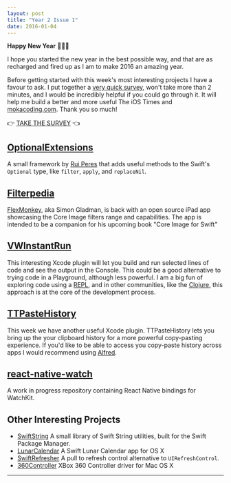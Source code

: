 ```yaml
---
layout: post
title: "Year 2 Issue 1"
date: 2016-01-04
---
```


**Happy New Year** 🎉🎉🎉

I hope you started the new year in the best possible way, and that are as recharged and fired up as I am to make 2016 an amazing year.

Before getting started with this week's most interesting projects I have a favour to ask. I put together a [very quick survey](http://goo.gl/forms/EsbRm3Tkmr), won't take more than 2 minutes, and I would be incredibly helpful if you could go through it. It will help me build a better and more useful The iOS Times and [mokacoding.com](http://mokacoding.com). Thank you so much!

👉 [TAKE THE SURVEY](http://goo.gl/forms/EsbRm3Tkmr) 👈

## [OptionalExtensions](https://github.com/RuiAAPeres/OptionalExtensions)

A small framework by [Rui Peres](https://twitter.com/peres) that adds useful methods to the Swift's `Optional` type, like `filter`, `apply`, and `replaceNil`.

## [Filterpedia](https://github.com/FlexMonkey/Filterpedia)

[FlexMonkey](https://twitter.com/FlexMonkey/), aka Simon Gladman, is back with an open source iPad app showcasing the Core Image filters range and capabilities. The app is intended to be a companion for his upcoming book "Core Image for Swift"

## [VWInstantRun](https://github.com/wangshengjia/VWInstantRun)

This interesting Xcode plugin will let you build and run selected lines of code and see the output in the Console. This could be a good alternative to trying code in a Playground, although less powerful. I am a big fun of exploring code using a [REPL](https://en.wikipedia.org/wiki/Read%E2%80%93eval%E2%80%93print_loop), and in other communities, like the [Clojure](http://clojure.org), this approach is at the core of the development process.

## [TTPasteHistory](https://github.com/tutumagi/TTPasteHistory)

This week we have another useful Xcode plugin. TTPasteHistory lets you bring up the your clipboard history for a more powerful copy-pasting experience. If you'd like to be able to access you copy-paste history across apps I would recommend using [Alfred](https://www.alfredapp.com/).

## [react-native-watch](https://github.com/conorbuck/react-native-watch)

A work in progress repository containing React Native bindings for WatchKit.

## Other Interesting Projects

* [SwiftString](https://github.com/erica/SwiftString) A small library of Swift String utilities, built for the Swift Package Manager.
* [LunarCalendar](https://github.com/fancymax/LunarCalendar) A Swift Lunar Calendar app for OS X
* [SwiftRefresher](https://github.com/morizotter/SwiftRefresher) A pull to refresh control alternative to `UIRefreshControl`.
* [360Controller](https://github.com/360Controller/360Controller) XBox 360 Controller driver for Mac OS X

---

